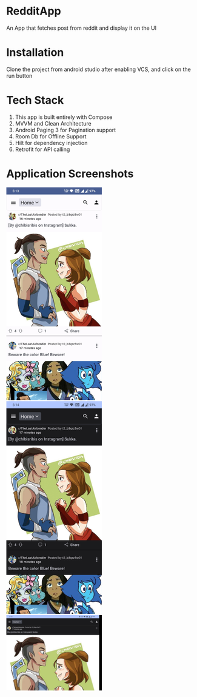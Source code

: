 # RedditApp
 An App that fetches post from reddit and display it on the UI

 # Installation
 Clone the project from android studio after enabling VCS, and click on the run button

  # Tech Stack
  1. This app is built entirely with Compose
  2. MVVM and Clean Architecture
  3. Android Paging 3 for Pagination support
  4. Room Db for Offline Support
  5. Hilt for dependency injection
  6.  Retrofit for API calling

 # Application Screenshots

<img src="https://github.com/arashjit-singh/RedditApp/blob/develop/screenshots/Screenshot_2023-06-21-17-13-45-83_2b9223e9e759aea3d06fbdeedd3cb0e9.jpg" width=50% height=50%>
<img src="https://github.com/arashjit-singh/RedditApp/blob/develop/screenshots/Screenshot_2023-06-21-17-14-26-71_2b9223e9e759aea3d06fbdeedd3cb0e9.jpg" width=50% height=50%>
<img src="https://github.com/arashjit-singh/RedditApp/blob/develop/screenshots/Screenshot_2023-06-21-17-15-38-27.jpg" width=50% height=50%>

